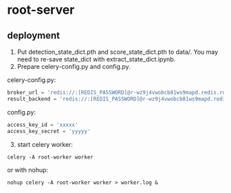 # root-server

## deployment

1. Put detection_state_dict.pth and score_state_dict.pth to data/. You may need to re-save state_dict with extract_state_dict.ipynb.  
2. Prepare celery-config.py and config.py.  

celery-config.py:  
```python
broker_url = 'redis://:[REDIS_PASSWORD]@r-wz9j4vwobcb81ws9mapd.redis.rds.aliyuncs.com:6379/0'
result_backend = 'redis://:[REDIS_PASSWORD]@r-wz9j4vwobcb81ws9mapd.redis.rds.aliyuncs.com:6379/0'
```
config.py:
```python
access_key_id = 'xxxxx'
access_key_secret = 'yyyyy'
```
3. start celery worker:
```
celery -A root-worker worker
```
or with nohup:  
```
nohup celery -A root-worker worker > worker.log &
```
